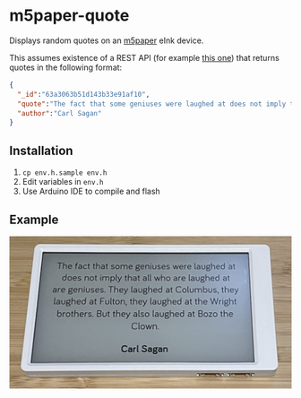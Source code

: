 # m5paper-quote

Displays random quotes on an [m5paper](https://shop.m5stack.com/products/m5paper-esp32-development-kit-v1-1-960x540-4-7-eink-display-235-ppi) eInk device.

This assumes existence of a REST API (for example [this one](https://github.com/jandusek/quote-api)) that returns quotes in the following format:

```json
{
  "_id":"63a3063b51d143b33e91af10",
  "quote":"The fact that some geniuses were laughed at does not imply that all who are laughed at are geniuses. They laughed at Columbus, they laughed at Fulton, they laughed at the Wright brothers. But they also laughed at Bozo the Clown.",
  "author":"Carl Sagan"
}
```

## Installation

1. `cp env.h.sample env.h`
2. Edit variables in `env.h`
3. Use Arduino IDE to compile and flash

## Example

![Example](example.jpeg)
